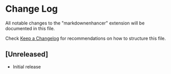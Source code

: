 # Change Log

All notable changes to the "markdownenhancer" extension will be documented in this file.

Check [Keep a Changelog](http://keepachangelog.com/) for recommendations on how to structure this file.

## [Unreleased]

- Initial release
